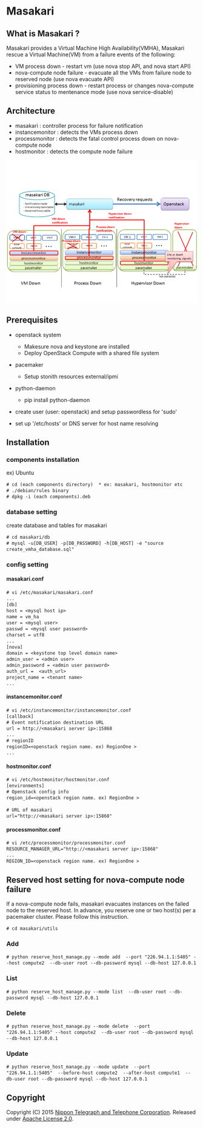 # Masakari

## What is Masakari ?
Masakari provides a Virtual Machine High Availability(VMHA), 
Masakari rescue a Virtual Machine(VM) from a failure events of the following:

* VM process down              - restart vm (use nova stop API, and nova start API)
* nova-compute node failure    - evacuate all the VMs from failure node to reserved node (use nova evacuate API)
* provisioning process down    - restart process or changes nova-compute service status to mentenance mode (use nova service-disable)

## Architecture
* masakari : controller process for failure notification
* instancemonitor : detects the VMs process down
* processmonitor  : detects the fatal control process down on nova-compute node
* hostmonitor     : detects the compute node failure

![Alt text](contents/architecture.png)

## Prerequisites
* openstack system
    - Makesure nova and keystone are installed
    - Deploy OpenStack Compute with a shared file system

* pacemaker
    - Setup stonith resources external/ipmi

* python-daemon
    - pip install python-daemon

* create user (user: openstack) and setup passwordless for 'sudo'

* set up '/etc/hosts' or DNS server for host name resolving



## Installation
### components installation

ex) Ubuntu

    # cd (each components directory)  * ex: masakari, hostmonitor etc
    # ./debian/rules binary
    # dpkg -i (each components).deb

### database setting

create database and tables for masakari

    # cd masakari/db
    # mysql -u[DB_USER] -p[DB_PASSWORD] -h[DB_HOST] -e "source create_vmha_database.sql"

### config setting

#### masakari.conf

    # vi /etc/masakari/masakari.conf
    ...
    [db]
    host = <mysql host ip>
    name = vm_ha 
    user = <mysql user>
    passwd = <mysql user password>
    charset = utf8
    ...
    [nova]
    domain = <keystone top level domain name>
    admin_user = <admin user>
    admin_password = <admin user password>
    auth_url =  <auth_url>
    project_name = <tenant name>
    ...

#### instancemonitor.conf

    # vi /etc/instancemonitor/instancemonitor.conf
    [callback]
    # Event notification destination URL
    url = http://<masakari server ip>:15868
    ...
    # regionID
    regionID=<openstack region name. ex) RegionOne >
    ...

#### hostmonitor.conf

    # vi /etc/hostmonitor/hostmonitor.conf
    [environments]
    # Openstack config info
    region_id=<openstack region name. ex) RegionOne >
    
    # URL of masakari
    url="http://<masakari server ip>:15868"

#### processmonitor.conf

    # vi /etc/processmonitor/processmonitor.conf
    RESOURCE_MANAGER_URL="http://<masakari server ip>:15868"
    ...
    REGION_ID=<openstack region name. ex) RegionOne >


## Reserved host setting for nova-compute node failure
If a nova-compute node fails, masakari evacuates instances on the failed node to the reserved host. 
In advance, you reserve one or two host(s) per a pacemaker cluster. Please follow this instruction.

    # cd masakari/utils

### Add
    # python reserve_host_manage.py --mode add  --port "226.94.1.1:5405" --host compute2  --db-user root --db-password mysql --db-host 127.0.0.1
### List
    # python reserve_host_manage.py --mode list  --db-user root --db-password mysql --db-host 127.0.0.1
### Delete
    # python reserve_host_manage.py --mode delete  --port "226.94.1.1:5405" --host compute2  --db-user root --db-password mysql --db-host 127.0.0.1
### Update
    # python reserve_host_manage.py --mode update  --port "226.94.1.1:5405"  --before-host compute2  --after-host compute1  --db-user root --db-password mysql --db-host 127.0.0.1


## Copyright
Copyright (C) 2015 [Nippon Telegraph and Telephone Corporation](http://www.ntt.co.jp/index_e.html).
Released under [Apache License 2.0](LICENSE).
